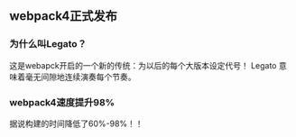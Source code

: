 ## webpack4正式发布
### 为什么叫Legato？
这是webapck开启的一个新的传统：为以后的每个大版本设定代号！
Legato 意味着毫无间隙地连续演奏每个节奏。
### webpack4速度提升98%
据说构建的时间降低了60%-98%！！